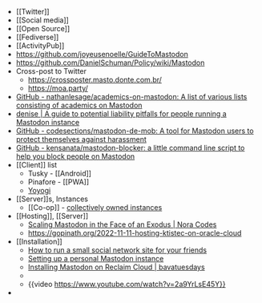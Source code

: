 - [[Twitter]]
- [[Social media]]
- [[Open Source]]
- [[Fediverse]]
- [[ActivityPub]]
- https://github.com/joyeusenoelle/GuideToMastodon
- https://github.com/DanielSchuman/Policy/wiki/Mastodon
- Cross-post to Twitter
	- https://crossposter.masto.donte.com.br/
	- https://moa.party/
- [GitHub - nathanlesage/academics-on-mastodon: A list of various lists consisting of academics on Mastodon](https://github.com/nathanlesage/academics-on-mastodon)
- [denise | A guide to potential liability pitfalls for people running a Mastodon instance](https://denise.dreamwidth.org/91757.html)
- [GitHub - codesections/mastodon-de-mob: A tool for Mastodon users to protect themselves against harassment](https://github.com/codesections/mastodon-de-mob)
- [GitHub - kensanata/mastodon-blocker: a little command line script to help you block people on Mastodon](https://github.com/kensanata/mastodon-blocker)
- [[Client]] list
	- Tusky - [[Android]]
	- Pinafore - [[PWA]]
	- [Yoyogi](https://fasiha.github.io/yoyogi/)
- [[Server]]s, Instances
	- [[Co-op]] - [collectively owned instances](https://codeberg.org/fediverse/fediparty/wiki/Collectively-owned-instances)
- [[Hosting]], [[Server]]
	- [Scaling Mastodon in the Face of an Exodus | Nora Codes](https://nora.codes/post/scaling-mastodon-in-the-face-of-an-exodus/)
	- https://gopinath.org/2022-11-11-hosting-ktistec-on-oracle-cloud
- [[Installation]]
	- [How to run a small social network site for your friends](https://runyourown.social/)
	- [Setting up a personal Mastodon instance](https://vitobotta.com/2022/11/07/setting-up-a-personal-mastodon-instance/)
	- [Installing Mastodon on Reclaim Cloud | bavatuesdays](https://bavatuesdays.com/installing-mastodon-on-reclaim-cloud/)
	-
	- {{video https://www.youtube.com/watch?v=2a9YrLsE45Y}}
-